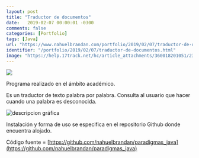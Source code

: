 ```yaml
---
layout: post
title: "Traductor de documentos"
date:   2019-02-07 00:00:01 -0300
comments: false
categories: [Portfolio]
tags: [Java]
url: "https://www.nahuelbrandan.com/portfolio/2019/02/07/traductor-de-documentos.html"
identifier: "/portfolio/2019/02/07/traductor-de-documentos.html"
image: "https://help.17track.net/hc/article_attachments/360018201051/235533167-01.gif"
---
```


![]({{page.image}})

Programa realizado en el ámbito académico.

Es un traductor de texto palabra por palabra. Consulta al usuario que hacer cuando una palabra es desconocida.

![descripcion gráfica](https://docs.google.com/drawings/d/e/2PACX-1vQYp1lJji6DKABS1UKgpwqocQnBrO8jYMfIXCS8u_AbTD4F5PIpBwpeyOHvFLuXdTVuh388cjImaTjL/pub?w=960&h=720)

Instalación y forma de uso se especifica en el repositorio Github donde encuentra alojado.

Código fuente = [https://github.com/nahuelbrandan/paradigmas_java](https://github.com/nahuelbrandan/paradigmas_java)
